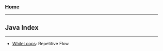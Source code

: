 <!---
layout: page
title: "Java Index"
permalink: https://Carreiroa.github.io/JavaIndex/
--->
### [Home](/index.md)

---
## Java Index
---

- [WhileLoops](/WhileLoops): Repetitive Flow
